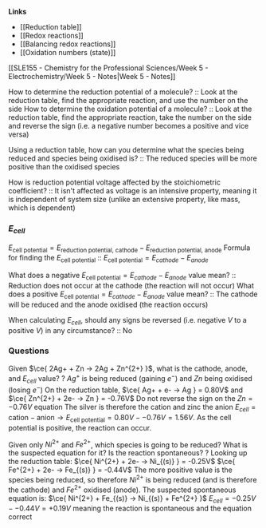 **Links**
- [[Reduction table]] 
- [[Redox reactions]]
- [[Balancing redox reactions]] 
- [[Oxidation numbers (state)]] 

[[SLE155 - Chemistry for the Professional Sciences/Week 5 - Electrochemistry/Week 5 - Notes|Week 5 - Notes]]

How to determine the reduction potential of a molecule? :: Look at the reduction table, find the appropriate reaction, and use the number on the side
How to determine the oxidation potential of a molecule? :: Look at the reduction table, find the appropriate reaction, take the number on the side and reverse the sign (i.e. a negative number becomes a positive and vice versa)

Using a reduction table, how can you determine what the species being reduced and species being oxidised is? :: The reduced species will be more positive than the oxidised species

How is reduction potential voltage affected by the stoichiometric coefficient? :: It isn't affected as voltage is an intensive property, meaning it is independent of system size (unlike an extensive property, like mass, which is dependent)


### $E_{cell}$
$E_{\text{cell potential}} = E_{\text{reduction potential, cathode}} - E_{\text{reduction potential, anode}}$ 
Formula for finding the $E_{\text{cell potential}}$  :: $E_{\text{cell potential}} = E_{cathode} - E_{anode}$

What does a negative $E_{\text{cell potential}} = E_{cathode} - E_{anode}$  value mean? :: Reduction does not occur at the cathode (the reaction will not occur)
What does a positive $E_{\text{cell potential}} = E_{cathode} - E_{anode}$ value mean? :: The cathode will be reduced and the anode oxidised (the reaction occurs)

When calculating $E_{cell}$, should any signs be reversed (i.e. negative $V$ to a positive $V$) in any circumstance? :: No 


### Questions
Given $\ce{ 2Ag+ + Zn -> 2Ag + Zn^{2+} }$, what is the cathode, anode, and $E_{cell}$ value?
?
$Ag^{+}$ is being reduced (gaining $e^{-}$) and $Zn$ being oxidised (losing $e^{-}$) 
On the reduction table, $\ce{ Ag+ + e- -> Ag } = 0.80V$ and
$\ce{ Zn^{2+} + 2e- -> Zn } = -0.76V$
Do not reverse the sign on the $Zn =-0.76V$ equation
The silver is therefore the cation and zinc the anion 
$E_{cell} = \text{cation} - \text{anion} \rightarrow E_{\text{cell potential}} = 0.80V - -0.76V = 1.56V$. As the cell potential is positive, the reaction can occur.

Given only $Ni^{2+}$ and $Fe^{2+}$, which species is going to be reduced? What is the suspected equation for it? Is the reaction spontaneous?
?
Looking up the reduction table:
	$\ce{ Ni^{2+} + 2e- -> Ni_{(s)} } = -0.25V$
	$\ce{ Fe^{2+} + 2e- -> Fe_{(s)} } = -0.44V$
The more positive value is the species being reduced, so therefore $Ni^{2+}$ is being reduced (and is therefore the cathode) and $Fe^{2+}$ oxidised (anode). 
The suspected spontaneous equation is:
	$\ce{ Ni^{2+} + Fe_{(s)} -> Ni_{(s)} + Fe^{2+} }$
$E_{cell} = -0.25V - -0.44V = +0.19V$ meaning the reaction is spontaneous and the equation correct



